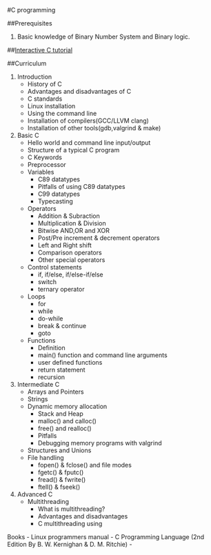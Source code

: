 #C programming

##Prerequisites

1. Basic knowledge of Binary Number System and Binary logic.

##[Interactive C tutorial](http://www.learn-c.org/)

##Curriculum

1. Introduction
	- History of C
	- Advantages and disadvantages of C
	- C standards
	- Linux installation
	- Using the command line
  	- Installation of compilers(GCC/LLVM clang)
  	- Installation of other tools(gdb,valgrind & make)
2. Basic C
	- Hello world and command line input/output
	- Structure of a typical C program
	- C Keywords
	- Preprocessor
  	- Variables
  		+ C89 datatypes
  		+ Pitfalls of using C89 datatypes
  		+ C99 datatypes
  		+ Typecasting
  	- Operators
	 	+ Addition & Subraction
	 	+ Multiplication & Division
	 	+ Bitwise AND,OR and XOR
	 	+ Post/Pre increment & decrement operators
	 	+ Left and Right shift
	 	+ Comparison operators
	 	+ Other special operators
	- Control statements
		+ if, if/else, if/else-if/else
		+ switch
		+ ternary operator
  	- Loops
  		+ for
  		+ while
  		+ do-while
  		+ break & continue
  		+ goto
  	- Functions
  		+ Definition
  		+ main() function and command line arguments
  		+ user defined functions
  		+ return statement
  		+ recursion
2. Intermediate C
	- Arrays and Pointers
	- Strings
	- Dynamic memory allocation
		+ Stack and Heap
		+ malloc() and calloc()
		+ free() and realloc()
		+ Pitfalls
		+ Debugging memory programs with valgrind
	- Structures and Unions
	- File handling
		+ fopen() & fclose() and file modes
		+ fgetc() & fputc()
		+ fread() & fwrite()
		+ ftell() & fseek()
3. Advanced C
	- Multithreading
		+ What is multithreading?
		+ Advantages and disadvantages
		+ C multithreading using 
 
Books
	- Linux programmers manual
	- C Programming Language (2nd Edition By B. W. Kernighan & D. M. Ritchie)
	- 

